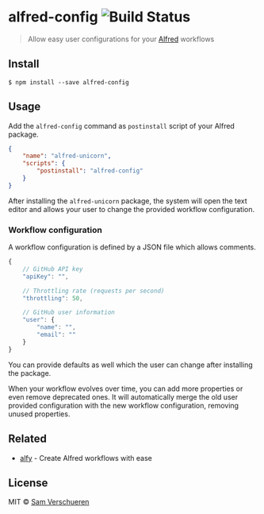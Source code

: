 # alfred-config ![Build Status](https://github.com/SamVerschueren/alfred-config/workflows/CI/badge.svg)

> Allow easy user configurations for your [Alfred](https://www.alfredapp.com/) workflows


## Install

```
$ npm install --save alfred-config
```


## Usage

Add the `alfred-config` command as `postinstall` script of your Alfred package.

```json
{
	"name": "alfred-unicorn",
	"scripts": {
		"postinstall": "alfred-config"
	}
}
```

After installing the `alfred-unicorn` package, the system will open the text editor and allows your user to change the provided workflow configuration.

### Workflow configuration

A workflow configuration is defined by a JSON file which allows comments.

```js
{
	// GitHub API key
	"apiKey": "",

	// Throttling rate (requests per second)
	"throttling": 50,

	// GitHub user information
	"user": {
		"name": "",
		"email": ""
	}
}
```

You can provide defaults as well which the user can change after installing the package.

When your workflow evolves over time, you can add more properties or even remove deprecated ones. It will automatically merge the old user provided configuration with the new workflow configuration, removing unused properties.


## Related

- [alfy](https://github.com/sindresorhus/alfy) - Create Alfred workflows with ease


## License

MIT © [Sam Verschueren](https://github.com/SamVerschueren)
